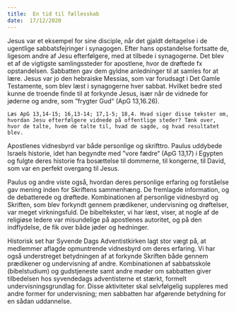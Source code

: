 ```yaml
---
title:  En tid til fællesskab
date:  17/12/2020
---
```


Jesus var et eksempel for sine disciple, når det gjaldt deltagelse i de ugentlige sabbatsfejringer i synagogen. Efter hans opstandelse fortsatte de, ligesom andre af Jesu efterfølgere, med at tilbede i synagogerne. Det blev et af de vigtigste samlingssteder for apostlene, hvor de drøftede fx opstandelsen. Sabbatten gav dem gyldne anledninger til at samles for at lære. Jesus var jo den hebraiske Messias, som var forudsagt i Det Gamle Testamente, som blev læst i synagogerne hver sabbat. Hvilket bedre sted kunne de troende finde til at forkynde Jesus, især når de vidnede for jøderne og andre, som ”frygter Gud“ (ApG 13,16.26).

`Læs ApG 13,14-15; 16,13-14; 17,1-5; 18,4. Hvad siger disse tekster om, hvordan Jesu efterfølgere vidnede på offentlige steder? Tænk over, hvor de talte, hvem de talte til, hvad de sagde, og hvad resultatet blev.`

Apostlenes vidnesbyrd var både personlige og skrifttro. Paulus uddybede Israels historie, idet han begyndte med ”vore fædre“ (ApG 13,17) i Egypten og fulgte deres historie fra bosættelse til dommerne, til kongerne, til David, som var en perfekt overgang til Jesus.

Paulus og andre viste også, hvordan deres personlige erfaring og forståelse gav mening inden for Skriftens sammenhæng. De fremlagde information, og de debatterede og drøftede. Kombinationen af personlige vidnesbyrd og Skriften, som blev forkyndt gennem prædikener, undervisning og drøftelser, var meget virkningsfuld. De bibeltekster, vi har læst, viser, at nogle af de religiøse ledere var misundelige på apostlenes autoritet, og på den indflydelse, de fik over både jøder og hedninger.

Historisk set har Syvende Dags Adventistkirken lagt stor vægt på, at medlemmer aflagde opmuntrende vidnesbyrd om deres erfaring. Vi har også understreget betydningen af at forkynde Skriften både gennem prædikener og undervisning af andre. Kombinationen af sabbatsskole (bibelstudium) og gudstjeneste samt andre møder om sabbatten giver tilbedelsen hos syvendedags adventisterne et stærkt, formelt undervisningsgrundlag for. Disse aktiviteter skal selvfølgelig suppleres med andre former for undervisning; men sabbatten har afgørende betydning for en sådan uddannelse.